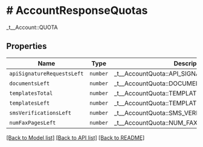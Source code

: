 # # AccountResponseQuotas

_t__Account::QUOTA

## Properties

Name | Type | Description | Notes
------------ | ------------- | ------------- | -------------
| `apiSignatureRequestsLeft` | ```number``` |  _t__AccountQuota::API_SIGNATURE_REQUESTS_LEFT  |  |
| `documentsLeft` | ```number``` |  _t__AccountQuota::DOCUMENTS_LEFT  |  |
| `templatesTotal` | ```number``` |  _t__AccountQuota::TEMPLATES_TOTAL  |  |
| `templatesLeft` | ```number``` |  _t__AccountQuota::TEMPLATES_LEFT  |  |
| `smsVerificationsLeft` | ```number``` |  _t__AccountQuota::SMS_VERIFICATIONS_LEFT  |  |
| `numFaxPagesLeft` | ```number``` |  _t__AccountQuota::NUM_FAX_PAGES_LEFT  |  |

[[Back to Model list]](../../README.md#models) [[Back to API list]](../../README.md#endpoints) [[Back to README]](../../README.md)
